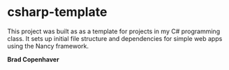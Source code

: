 # csharp-template

This project was built as as a template for projects in my C# programming class. It sets up initial file structure and dependencies for simple web apps using the Nancy framework.

**Brad Copenhaver**
